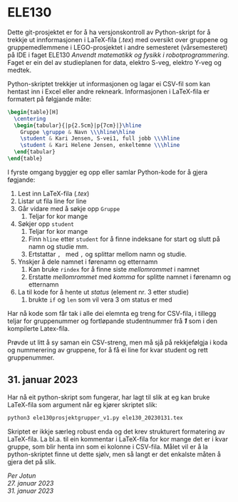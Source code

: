 # ELE130

Dette git-prosjektet er for å ha versjonskontroll av Python-skript for å trekkje ut innformasjonen i LaTeX-fila (*.tex*) med oversikt over gruppene og gruppemedlemmene i LEGO-prosjektet i andre semesteret (vårsemesteret) på IDE i faget ELE130 *Anvendt matematikk og fysikk i robotprogrammering*. Faget er ein del av studieplanen for data, elektro S-veg, elektro Y-veg og medtek.

Python-skriptet trekkjer ut informasjonen og lagar ei CSV-fil som kan hentast inn i Excel eller andre rekneark. Informasjonen i LaTeX-fila er formatert på følgjande måte:

```latex
\begin{table}[H]
  \centering
  \begin{tabular}{|p{2.5cm}|p{7cm}|}\hline
    Gruppe \gruppe & Navn \\\hline\hline
    \student & Kari Jensen, S‐vei1, full jobb \\\hline
    \student & Kari Helene Jensen, enkeltemne \\\hline
  \end{tabular}
\end{table}
```

I fyrste omgang byggjer eg opp eller samlar Python-kode for å gjera føgjande:

1. Lest inn LaTeX-fila (*.tex*)
2. Listar ut fila line for line
3. Går vidare med å søkje opp ```Gruppe```
   1. Teljar for kor mange
4. Søkjer opp ```student```
   1. Teljar for kor mange
   2. Finn ```hline``` etter ```student``` for å finne indeksane for start og slutt på namn og studie mm.
   3. Ertstattar ```, ``` med ```,``` og splittar mellom namn og studie.
5. Ynskjer å dele namnet i førenamn og etternamn
   1. Kan bruke ```rindex``` for å finne siste *mellomrommet* i namnet
   2. Erstatte *mellomrommet* med *komma* for splitte namnet i førenamn og etternamn
6. La til kode for å hente ut *status* (element nr. 3 etter studie)
   1. brukte ```if``` og ```len``` som vil vera 3 om status er med
   
Har nå kode som får tak i alle dei elemnta eg treng for CSV-fila, i tillegg teljar for gruppenummer og fortløpande studentnummer frå ***1*** som i den kompilerte Latex-fila.

Prøvde ut litt å sy saman ein CSV-streng, men må sjå på rekkjefølgja i koda og nummerering av gruppene, for å få ei line for kvar student og rett gruppenummer.

## 31. januar 2023

Har nå eit python-skript som fungerar, har lagt til slik at eg kan bruke LaTeX-fila som argument når eg kjører skriptet slik:

```bash
python3 ele130prosjektgrupper_v1.py ele130_20230131.tex
```
Skriptet er ikkje særleg robust enda og det krev strukturert formatering av LaTeX-fila. La bl.a. til ein kommentar i LaTeX-fila for kor mange det er i kvar gruppe, som blir henta inn som ei kolonne i CSV-fila. Målet vil er å la python-skriptet finne ut dette sjølv, men så langt er det enkalste måten å gjera det på slik.


*Per Jotun*  
*27. januar 2023*  
*31. januar 2023*
